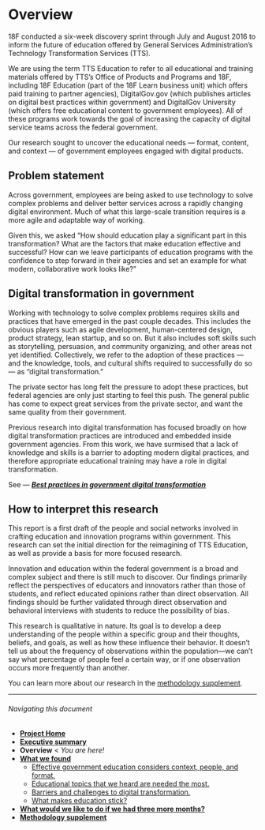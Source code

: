 # Overview

18F conducted a six-week discovery sprint through July and August 2016 to inform the future of education offered by General Services Administration’s Technology Transformation Services (TTS).

We are using the term TTS Education to refer to all educational and training materials offered by TTS’s Office of Products and Programs and 18F, including 18F Education (part of the 18F Learn business unit) which offers paid training to partner agencies), DigitalGov.gov (which publishes articles on digital best practices within government) and DigitalGov University (which offers free educational content to government employees). All of these programs work towards the goal of increasing the capacity of digital service teams across the federal government.

Our research sought to uncover the educational needs — format, content, and context — of government employees engaged with digital products. 

## Problem statement

Across government, employees are being asked to use technology to solve complex problems and deliver better services across a rapidly changing digital environment. Much of what this large-scale transition requires is a more agile and adaptable way of working. 

Given this, we asked “How should education play a significant part in this transformation? What are the factors that make education effective and successful? How can we leave participants of education programs with the confidence to step forward in their agencies and set an example for what modern, collaborative work looks like?”

## Digital transformation in government

Working with technology to solve complex problems requires skills and practices that have emerged in the past couple decades. This includes the obvious players such as agile development, human-centered design, product strategy, lean startup, and so on. But it also includes soft skills such as storytelling, persuasion, and community organizing, and other areas not yet identified. Collectively, we refer to the adoption of these practices — and the knowledge, tools, and cultural shifts required to successfully do so — as “digital transformation.”

The private sector has long felt the pressure to adopt these practices, but federal agencies are only just starting to feel this push. The general public has come to expect great services from the private sector, and want the same quality from their government. 

Previous research into digital transformation has focused broadly on how digital transformation practices are introduced and embedded inside government agencies. From this work, we have surmised that a lack of knowledge and skills is a barrier to adopting modern digital practices, and therefore appropriate educational training may have a role in digital transformation. 

See — **_[Best practices in government digital transformation](https://github.com/18F/transformation-research/blob/master/preliminary-report.md)_** 

## How to interpret this research

This report is a first draft of the people and social networks involved in crafting education and innovation programs within government. This research can set the initial direction for the reimagining of TTS Education, as well as provide a basis for more focused research.

Innovation and education within the federal government is a broad and complex subject and there is still much to discover. Our findings primarily reflect the perspectives of educators and innovators rather than those of students, and reflect educated opinions rather than direct observation. All findings should be further validated through direct observation and behavioral interviews with students to reduce the possibility of bias. 

This research is qualitative in nature. Its goal is to develop a deep understanding of the people within a specific group and their thoughts, beliefs, and goals, as well as how these influence their behavior. It doesn’t tell us about the frequency of observations within the population—we can’t say what percentage of people feel a certain way, or if one observation occurs more frequently than another. 

You can learn more about our research in the [methodology supplement](https://github.com/18F/18f-education-discovery/blob/master/methodology.md).

* * *

###### Navigating this document

- **[Project Home](https://github.com/18F/18f-education-discovery/blob/master/README.md)**
- **[Executive summary](https://github.com/18F/18f-education-discovery/blob/master/executive_summary.md)** 
- **Overview** < _You are here!_
- **[What we found](https://github.com/18F/18f-education-discovery/blob/master/what_we_found.md)**
  - [Effective government education considers context, people, and format.](https://github.com/18F/18f-education-discovery/blob/master/context_people_format.md)
  - [Educational topics that we heard are needed the most.](https://github.com/18F/18f-education-discovery/blob/master/topics.md)
  - [Barriers and challenges to digital transformation.](https://github.com/18F/18f-education-discovery/blob/master/barriers_challenges.md)
  - [What makes education stick?](https://github.com/18F/18f-education-discovery/blob/master/education_sticks.md)
- **[What would we like to do if we had three more months?](https://github.com/18F/18f-education-discovery/blob/master/three_months.md)**
- **[Methodology supplement](https://github.com/18F/18f-education-discovery/blob/master/methodology.md)**
